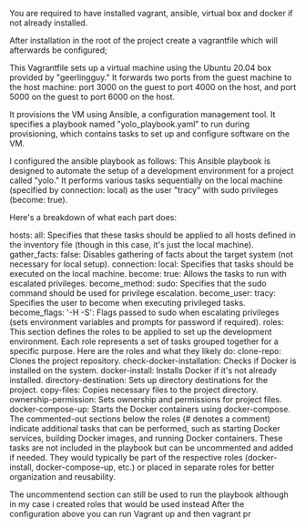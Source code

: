 You are required to have installed vagrant, ansible, virtual box and docker if not already installed.
 

After installation in the root of the project create a vagrantfile which will afterwards be configured;

This Vagrantfile sets up a virtual machine using the Ubuntu 20.04 box provided by "geerlingguy." It forwards two ports from the guest machine to the host machine: port 3000 on the guest to port 4000 on the host, and port 5000 on the guest to port 6000 on the host.

It provisions the VM using Ansible, a configuration management tool. It specifies a playbook named "yolo_playbook.yaml" to run during provisioning, which contains tasks to set up and configure software on the VM. 

 I configured the ansible playbook as follows:
  This Ansible playbook is designed to automate the setup of a development environment for a project called "yolo." It performs various tasks sequentially on the local machine (specified by connection: local) as the user "tracy" with sudo privileges (become: true).

Here's a breakdown of what each part does:

hosts: all: Specifies that these tasks should be applied to all hosts defined in the inventory file (though in this case, it's just the local machine).
gather_facts: false: Disables gathering of facts about the target system (not necessary for local setup).
connection: local: Specifies that tasks should be executed on the local machine.
become: true: Allows the tasks to run with escalated privileges.
become_method: sudo: Specifies that the sudo command should be used for privilege escalation.
become_user: tracy: Specifies the user to become when executing privileged tasks.
become_flags: '-H -S': Flags passed to sudo when escalating privileges (sets environment variables and prompts for password if required).
roles: This section defines the roles to be applied to set up the development environment. Each role represents a set of tasks grouped together for a specific purpose. Here are the roles and what they likely do:
clone-repo: Clones the project repository.
check-docker-installation: Checks if Docker is installed on the system.
docker-install: Installs Docker if it's not already installed.
directory-destination: Sets up directory destinations for the project.
copy-files: Copies necessary files to the project directory.
ownership-permission: Sets ownership and permissions for project files.
docker-compose-up: Starts the Docker containers using docker-compose.
The commented-out sections below the roles (# denotes a comment) indicate additional tasks that can be performed, such as starting Docker services, building Docker images, and running Docker containers. These tasks are not included in the playbook but can be uncommented and added if needed. They would typically be part of the respective roles (docker-install, docker-compose-up, etc.) or placed in separate roles for better organization and reusability.

The uncommentend section can still be used to run the playbook although in my case i created roles that would be used instead
 After the configuration above you can run Vagrant up and then vagrant pr